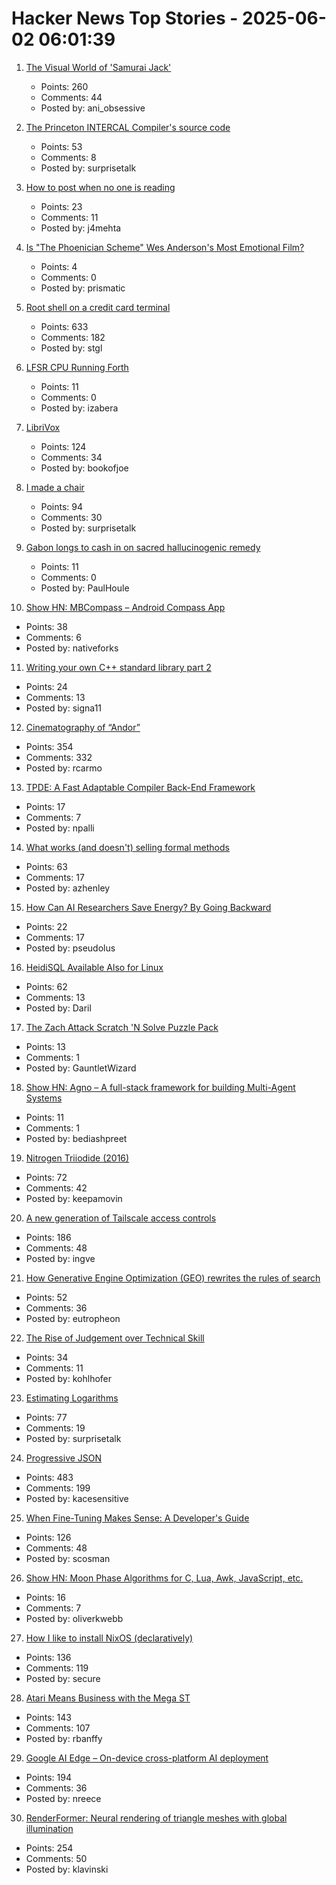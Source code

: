 # Hacker News Top Stories - 2025-06-02 06:01:39

1. [The Visual World of 'Samurai Jack'](https://animationobsessive.substack.com/p/the-visual-world-of-samurai-jack)
   - Points: 260
   - Comments: 44
   - Posted by: ani_obsessive

2. [The Princeton INTERCAL Compiler's source code](https://esoteric.codes/blog/published-for-the-first-time-the-original-intercal72-compiler-code)
   - Points: 53
   - Comments: 8
   - Posted by: surprisetalk

3. [How to post when no one is reading](https://www.jeetmehta.com/posts/thrive-in-obscurity)
   - Points: 23
   - Comments: 11
   - Posted by: j4mehta

4. [Is "The Phoenician Scheme" Wes Anderson's Most Emotional Film?](https://www.newyorker.com/magazine/2025/06/09/the-phoenician-scheme-movie-review)
   - Points: 4
   - Comments: 0
   - Posted by: prismatic

5. [Root shell on a credit card terminal](https://stefan-gloor.ch/yomani-hack)
   - Points: 633
   - Comments: 182
   - Posted by: stgl

6. [LFSR CPU Running Forth](https://github.com/howerj/lfsr-vhdl)
   - Points: 11
   - Comments: 0
   - Posted by: izabera

7. [LibriVox](https://librivox.org/)
   - Points: 124
   - Comments: 34
   - Posted by: bookofjoe

8. [I made a chair](https://milofultz.com/2025-05-27-i-made-a-chair.html)
   - Points: 94
   - Comments: 30
   - Posted by: surprisetalk

9. [Gabon longs to cash in on sacred hallucinogenic remedy](https://phys.org/news/2025-05-gabon-cash-sacred-hallucinogenic-remedy.html)
   - Points: 11
   - Comments: 0
   - Posted by: PaulHoule

10. [Show HN: MBCompass – Android Compass App](https://github.com/MubarakNative/MBCompass)
   - Points: 38
   - Comments: 6
   - Posted by: nativeforks

11. [Writing your own C++ standard library part 2](https://nibblestew.blogspot.com/2025/05/writing-your-own-c-standard-library.html)
   - Points: 24
   - Comments: 13
   - Posted by: signa11

12. [Cinematography of “Andor”](https://www.pushing-pixels.org/2025/05/20/cinematography-of-andor-interview-with-christophe-nuyens.html)
   - Points: 354
   - Comments: 332
   - Posted by: rcarmo

13. [TPDE: A Fast Adaptable Compiler Back-End Framework](https://arxiv.org/abs/2505.22610)
   - Points: 17
   - Comments: 7
   - Posted by: npalli

14. [What works (and doesn't) selling formal methods](https://www.galois.com/articles/what-works-and-doesnt-selling-formal-methods)
   - Points: 63
   - Comments: 17
   - Posted by: azhenley

15. [How Can AI Researchers Save Energy? By Going Backward](https://www.quantamagazine.org/how-can-ai-researchers-save-energy-by-going-backward-20250530/)
   - Points: 22
   - Comments: 17
   - Posted by: pseudolus

16. [HeidiSQL Available Also for Linux](https://www.heidisql.com/forum.php?t=44068)
   - Points: 62
   - Comments: 13
   - Posted by: Daril

17. [The Zach Attack Scratch 'N Solve Puzzle Pack](https://coincidence.games/zach-attack/)
   - Points: 13
   - Comments: 1
   - Posted by: GauntletWizard

18. [Show HN: Agno – A full-stack framework for building Multi-Agent Systems](https://github.com/agno-agi/agno)
   - Points: 11
   - Comments: 1
   - Posted by: bediashpreet

19. [Nitrogen Triiodide (2016)](https://www.fourmilab.ch/documents/chemistry/NI3/)
   - Points: 72
   - Comments: 42
   - Posted by: keepamovin

20. [A new generation of Tailscale access controls](https://tailscale.com/blog/grants-ga)
   - Points: 186
   - Comments: 48
   - Posted by: ingve

21. [How Generative Engine Optimization (GEO) rewrites the rules of search](https://a16z.com/geo-over-seo/)
   - Points: 52
   - Comments: 36
   - Posted by: eutropheon

22. [The Rise of Judgement over Technical Skill](https://notsocommonthoughts.com/blog/ai-and-judgement/)
   - Points: 34
   - Comments: 11
   - Posted by: kohlhofer

23. [Estimating Logarithms](https://obrhubr.org/logarithm-estimation)
   - Points: 77
   - Comments: 19
   - Posted by: surprisetalk

24. [Progressive JSON](https://overreacted.io/progressive-json/)
   - Points: 483
   - Comments: 199
   - Posted by: kacesensitive

25. [When Fine-Tuning Makes Sense: A Developer's Guide](https://getkiln.ai/blog/why_fine_tune_LLM_models_and_how_to_get_started)
   - Points: 126
   - Comments: 48
   - Posted by: scosman

26. [Show HN: Moon Phase Algorithms for C, Lua, Awk, JavaScript, etc.](https://github.com/oliverkwebb/moonphase)
   - Points: 16
   - Comments: 7
   - Posted by: oliverkwebb

27. [How I like to install NixOS (declaratively)](https://michael.stapelberg.ch/posts/2025-06-01-nixos-installation-declarative/)
   - Points: 136
   - Comments: 119
   - Posted by: secure

28. [Atari Means Business with the Mega ST](https://www.goto10retro.com/p/atari-means-business-with-the-mega)
   - Points: 143
   - Comments: 107
   - Posted by: rbanffy

29. [Google AI Edge – On-device cross-platform AI deployment](https://ai.google.dev/edge)
   - Points: 194
   - Comments: 36
   - Posted by: nreece

30. [RenderFormer: Neural rendering of triangle meshes with global illumination](https://microsoft.github.io/renderformer/)
   - Points: 254
   - Comments: 50
   - Posted by: klavinski

